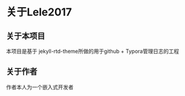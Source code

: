 # 关于Lele2017

## 关于本项目

本项目是基于 jekyll-rtd-theme所做的用于github + Typora管理日志的工程



## 关于作者

作者本人为一个嵌入式开发者